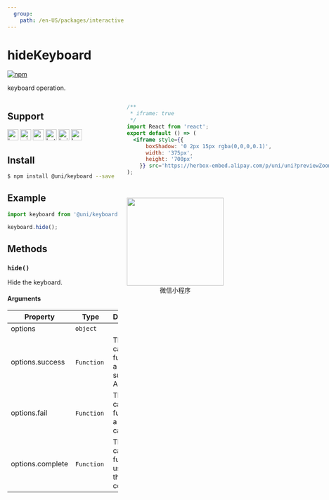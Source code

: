 ```yaml
---
  group:
    path: /en-US/packages/interactive
---
```


# hideKeyboard

[![npm](https://img.shields.io/npm/v/@uni/keyboard.svg)](https://www.npmjs.com/package/@uni/keyboard)

keyboard operation.

<div style="display: flex;flex-direction: row;justify-content: space-between;">
<div style="margin-right: 20px;max-width: 50%;">

## Support
<img alt="browser" src="https://gw.alicdn.com/tfs/TB1uYFobGSs3KVjSZPiXXcsiVXa-200-200.svg" width="25px" height="25px" /> <img alt="miniApp" src="https://gw.alicdn.com/tfs/TB1bBpmbRCw3KVjSZFuXXcAOpXa-200-200.svg" width="25px" height="25px" title="ali miniprogram" /> <img alt="wechatMiniprogram" src="https://img.alicdn.com/tfs/TB1slcYdxv1gK0jSZFFXXb0sXXa-200-200.svg" width="25px" height="25px" title="wechatMiniprogram" /> <img alt="bytedanceMicroApp" src="https://gw.alicdn.com/tfs/TB1jFtVzO_1gK0jSZFqXXcpaXXa-200-200.svg" width="25px" height="25px" title="bytedanceMicroApp" /> <img alt="baiduSmartProgram" src="https://img.alicdn.com/imgextra/i4/O1CN01jngdBb24yGv2Fu34G_!!6000000007459-2-tps-200-200.png" width="25px" height="25px" title="百度小程序" /> <img alt="kuaiShouMiniProgram" src="https://gw.alicdn.com/imgextra/i4/O1CN01kzmJMM24jcFEzp5Wv_!!6000000007427-2-tps-200-200.png" width="25px" height="25px" title="快手小程序" />

## Install

```bash
$ npm install @uni/keyboard --save
```

## Example

```js
import keyboard from '@uni/keyboard';

keyboard.hide();

```

## Methods

### `hide()`

Hide the keyboard.

#### Arguments
| Property | Type | Description | required | Default |
| --- | --- | --- | --- | --- |
| options         | `object`  |  | No | - |
| options.success | `Function`  | The callback function for a successful API call | No | - |
| options.fail | `Function`  | The callback function for a failed API call | No | - |
| options.complete | `Function`  | The callback function used when the API call completed | No | - |

</div>
<div>

```jsx | inline
/**
 * iframe: true
 */
import React from 'react';
export default () => (
  <iframe style={{
      boxShadow: '0 2px 15px rgba(0,0,0,0.1)',
      width: '375px',
      height: '700px'
    }} src='https://herbox-embed.alipay.com/p/uni/uni?previewZoom=100&view=preview&defaultPage=pages/keyboard/index/index&topSlider=false'></iframe>
);
```
<div style="display: flex;margin-top: 50px;">
  <div>
    <img src="https://img.alicdn.com/imgextra/i1/O1CN01Ky8HXS23ytpewgaAV_!!6000000007325-0-tps-688-630.jpg" width="220" height="200" />
    <div style="text-align: center;">微信小程序</div>
  </div>
</div>
</div>
</div>
